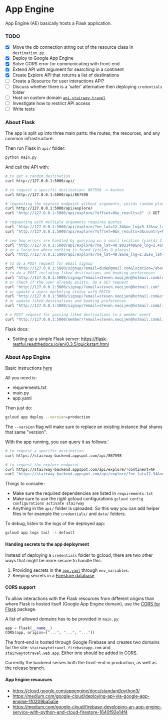 # App Engine

App Engine (AE) basically hosts a Flask application.

### TODO

- [x] Move the db connection string out of the resource class in `destination.py`.
- [x] Deploy to Google App Engine
- [x] Solve CORS error for communicating with front-end
- [x] Extend API with argument for searching in a continent
- [x] Create Explore API that returns a list of destinations
- [ ] Create a Resource for user interactions API?
- [ ] Discuss whether there is a 'safer' alternative then deploying `credentials` folder
- [ ] Host on custom domain [`api.stairway.travel`](https://cloud.google.com/appengine/docs/standard/python/mapping-custom-domains)
- [ ] Investigate how to restrict API access
- [ ] Write tests

### About Flask

The app is split up into three main parts: the routes, the resources, and any common infrastructure.

Then run Flask in `api/` folder:

```bash
python main.py
```

And call the API with:

```bash
# to get a random destination
curl http://127.0.0.1:5000/api/

# to request a specific destination: 867598 -> Aachen
curl http://127.0.0.1:5000/api/867598

# requesting the explore endpoint without arguments, yeilds random places
curl http://127.0.0.1:5000/api/explore/
curl "http://127.0.0.1:5000/api/explore/?offset=0&n_results=3" -X GET

# requesting with multiple arguments requires quotes
curl "http://127.0.0.1:5000/api/explore/?ne_lat=12.34&ne_lng=5.32&sw_lat=10.1&sw_lng=-3.01"
curl "http://127.0.0.1:5000/api/explore/?offset=0&n_results=3&country=Netherlands" -X GET

# see how errors are handled by querying on a small location (yields 3 places)
curl "http://127.0.0.1:5000/api/explore/?ne_lat=48.9021449&ne_lng=2.4699208&sw_lat=48.815573&sw_lng=2.224199"
# or a location where nothing is found (yields 0 places)
curl "http://127.0.0.1:5000/api/explore/?ne_lat=48.8&ne_lng=2.2&sw_lat=48.82&sw_lng=2.22"

# to do a POST request for email signup
curl "http://127.0.0.1:5000/signup/?email=dude@gmail.com&location=/about&status=subscribed" -X POST
# to do a POST including liked destinations and booking preferences
curl "http://127.0.0.1:5000/signup/?email=steven.nooijen@hotmail.com&location=/bucketlist&status=transactional&likes=36&likes=40&likes=33&flights=true&local_transport=true" -X POST
# or check if the user already exists, do a GET request
curl "http://127.0.0.1:5000/signup/?email=steven.nooijen@hotmail.com" -X GET
# or update a users marketing status with PATCH
curl "http://127.0.0.1:5000/signup/?email=steven.nooijen@hotmail.com&status=subscribed" -X PATCH
# or update liked destinations and booking preferences
curl "http://127.0.0.1:5000/signup/?email=steven.nooijen@hotmail.com&likes=7787&likes=461&activities=true" -X PATCH

# a POST request for passing liked destinations to a member event
curl "http://127.0.0.1:5000/member/?email=steven.nooijen@hotmail.com&likes=461&likes=7787&none=true" -X POST 
```

Flask docs:
- Setting up a simple Flask server: https://flask-restful.readthedocs.io/en/0.3.5/quickstart.html

### About App Engine

Basic instructions [here](https://cloud.google.com/appengine/docs/standard/python/getting-started/python-standard-env)

All you need is:
- requirements.txt
- main.py
- app.yaml

Then just do:

```bash
gcloud app deploy --version=production
```

The `--version` flag will make sure to replace an existing instance that shares that same "version".

With the app running, you can query it as follows:`
```bash
# to request a specific destination
curl https://stairway-backend.appspot.com/api/867598

# to request the explore endpoint
curl https://stairway-backend.appspot.com/api/explore/?continent=AF
curl "https://stairway-backend.appspot.com/api/explore/?ne_lat=12.34&ne_lng=5.32&sw_lat=10.1&sw_lng=-3.01"
```

Things to consider:
- Make sure the required dependencies are listed in `requirements.txt`
- Make sure to use the right gcloud configurations
`gcloud config configurations activate stairway`
- Anything in the `api/` folder is uploaded. So this way you can add helper files in for example the `credentials/` 
and `data/` folders. 

To debug, listen to the logs of the deployed app:
```bash
gcloud app logs tail -s default
```


#### Handing secrets to the app deployment

Instead of deploying a `credentials` folder to gcloud, there are two
other ways that might be more secure to handle this:
1. Providing secrets in the [`app.yaml`](https://cloud.google.com/appengine/docs/standard/python/config/appref)
through `env_variables`.
2. Keeping secrets in a [Firestore database](https://stackoverflow.com/questions/22669528/securely-storing-environment-variables-in-gae-with-app-yaml)

#### CORS support

To allow interactions with the Flask resources from different origins
than where Flask is hosted itself (Google App Engine domain), use the
[CORS for Flask](https://flask-cors.readthedocs.io/en/latest/) package.

A list of allowed domains has to be provided in `main.py`:

```python
app = Flask(__name__)
CORS(app, origins=["...", "...", "..."])
```

The front-end is hosted through Google Firebase and creates two domains
for the site: `stairwaytotravel.firebaseapp.com` and
`stairwaytotravel.web.app`. Either one should be added in CORS.

Currently the backend serves both the front-end in production, as well
as the [release branch](`https://stairwaytotravel-release.web.app/`).

#### App Engine resources

- https://cloud.google.com/appengine/docs/standard/python3/
- https://medium.com/google-cloud/deploying-api-via-google-app-engine-1f0209ba5a5e
- https://medium.com/google-cloud/firebase-developing-an-app-engine-service-with-python-and-cloud-firestore-1640f92e14f4
